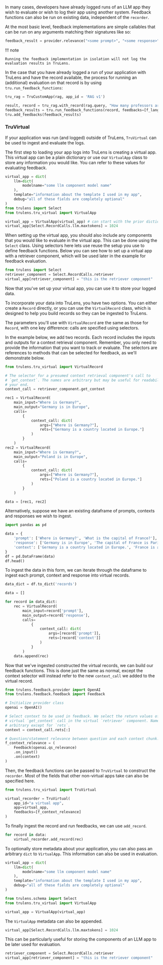 In many cases, developers have already logged runs of an LLM app they wish to evaluate or wish to log their app using another system. Feedback functions can also be run on existing data, independent of the `recorder`.

At the most basic level, feedback implementations are simple callables that can be run on any arguments
matching their signatures like so:

```python
feedback_result = provider.relevance("<some prompt>", "<some response>")
```

!!! note

    Running the feedback implementation in isolation will not log the evaluation results in TruLens.

In the case that you have already logged a run of your application with TruLens and have the record available, the process for running an (additional) evaluation on that record is by using `tru.run_feedback_functions`:

```python
tru_rag = TruCustomApp(rag, app_id = 'RAG v1')

result, record = tru_rag.with_record(rag.query, "How many professors are at UW in Seattle?")
feedback_results = tru.run_feedback_functions(record, feedbacks=[f_lang_match, f_qa_relevance, f_context_relevance])
tru.add_feedbacks(feedback_results)
```

### TruVirtual

If your application was run (and logged) outside of TruLens, `TruVirtual` can be used to ingest and evaluate the logs.

The first step to loading your app logs into TruLens is creating a virtual app. This virtual app can be a plain dictionary or use our `VirtualApp` class to store any information you would like. You can refer to these values for evaluating feedback.

```python
virtual_app = dict(
    llm=dict(
        modelname="some llm component model name"
    ),
    template="information about the template I used in my app",
    debug="all of these fields are completely optional"
)
from trulens import Select
from trulens.tru_virtual import VirtualApp

virtual_app = VirtualApp(virtual_app) # can start with the prior dictionary
virtual_app[Select.RecordCalls.llm.maxtokens] = 1024
```

When setting up the virtual app, you should also include any components that you would like to evaluate in the virtual app. This can be done using the `Select` class. Using selectors here lets use reuse the setup you use to define feedback functions. Below you can see how to set up a virtual app with a retriever component, which will be used later in the example for feedback evaluation.

```python
from trulens import Select
retriever_component = Select.RecordCalls.retriever
virtual_app[retriever_component] = "this is the retriever component"
```

Now that you've set up your virtual app, you can use it to store your logged data.

To incorporate your data into TruLens, you have two options. You can either create a `Record` directly, or you can use the `VirtualRecord` class, which is designed to help you build records so they can be ingested to TruLens.

The parameters you'll use with `VirtualRecord` are the same as those for `Record`, with one key difference: calls are specified using selectors.

In the example below, we add two records. Each record includes the inputs and outputs for a context retrieval component. Remember, you only need to provide the information that you want to track or evaluate. The selectors are references to methods that can be selected for feedback, as we'll demonstrate below.

```python
from trulens.tru_virtual import VirtualRecord

# The selector for a presumed context retrieval component's call to
# `get_context`. The names are arbitrary but may be useful for readability on
# your end.
context_call = retriever_component.get_context

rec1 = VirtualRecord(
    main_input="Where is Germany?",
    main_output="Germany is in Europe",
    calls=
        {
            context_call: dict(
                args=["Where is Germany?"],
                rets=["Germany is a country located in Europe."]
            )
        }
    )
rec2 = VirtualRecord(
    main_input="Where is Germany?",
    main_output="Poland is in Europe",
    calls=
        {
            context_call: dict(
                args=["Where is Germany?"],
                rets=["Poland is a country located in Europe."]
            )
        }
    )

data = [rec1, rec2]
```

Alternatively, suppose we have an existing dataframe of prompts, contexts and responses we wish to ingest.

```python
import pandas as pd

data = {
    'prompt': ['Where is Germany?', 'What is the capital of France?'],
    'response': ['Germany is in Europe', 'The capital of France is Paris'],
    'context': ['Germany is a country located in Europe.', 'France is a country in Europe and its capital is Paris.']
}
df = pd.DataFrame(data)
df.head()
```

To ingest the data in this form, we can iterate through the dataframe to ingest each prompt, context and response into virtual records.

```python
data_dict = df.to_dict('records')

data = []

for record in data_dict:
    rec = VirtualRecord(
        main_input=record['prompt'],
        main_output=record['response'],
        calls=
            {
                context_call: dict(
                    args=[record['prompt']],
                    rets=[record['context']]
                )
            }
        )
    data.append(rec)
```

Now that we've ingested constructed the virtual records, we can build our feedback functions. This is done just the same as normal, except the context selector will instead refer to the new `context_call` we added to the virtual record.

```python
from trulens.feedback.provider import OpenAI
from trulens.feedback.feedback import Feedback

# Initialize provider class
openai = OpenAI()

# Select context to be used in feedback. We select the return values of the
# virtual `get_context` call in the virtual `retriever` component. Names are
# arbitrary except for `rets`.
context = context_call.rets[:]

# Question/statement relevance between question and each context chunk.
f_context_relevance = (
    Feedback(openai.qs_relevance)
    .on_input()
    .on(context)
)
```

Then, the feedback functions can be passed to `TruVirtual` to construct the `recorder`. Most of the fields that other non-virtual apps take can also be specified here.

```python
from trulens.tru_virtual import TruVirtual

virtual_recorder = TruVirtual(
    app_id="a virtual app",
    app=virtual_app,
    feedbacks=[f_context_relevance]
)
```

To finally ingest the record and run feedbacks, we can use `add_record`.

```python
for record in data:
    virtual_recorder.add_record(rec)
```

To optionally store metadata about your application, you can also pass an arbitrary `dict` to `VirtualApp`. This information can also be used in evaluation.

```python
virtual_app = dict(
    llm=dict(
        modelname="some llm component model name"
    ),
    template="information about the template I used in my app",
    debug="all of these fields are completely optional"
)

from trulens.schema import Select
from trulens.tru_virtual import VirtualApp

virtual_app = VirtualApp(virtual_app)
```

The `VirtualApp` metadata can also be appended.

```python
virtual_app[Select.RecordCalls.llm.maxtokens] = 1024
```

This can be particularly useful for storing the components of an LLM app to be later used for evaluation.

```python
retriever_component = Select.RecordCalls.retriever
virtual_app[retriever_component] = "this is the retriever component"
```
